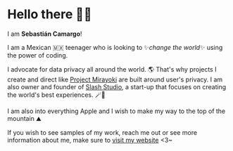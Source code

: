 # Hello there 🫰🏼

I am **Sebastián Camargo**!

I am a Mexican 🇲🇽 teenager who is looking to ✨*change the world*✨ using the power of coding.

I advocate for data privacy all around the world. 🌎 That's why projects I create and direct like [Project Mirayoki](https://github.com/Slashy-Studio/mirayoki) are built around user's privacy. I am also owner and founder of [Slash Studio](https://github.com/Slashy-Studio), a start-up that focuses on creating the world's best experiences. 🪄🌟

I am also into everything Apple and I wish to make my way to the top of the mountain ⛰

If you wish to see samples of my work, reach me out or see more information about me, make sure to [visit my website](https://mr-camargo.github.io) <3~